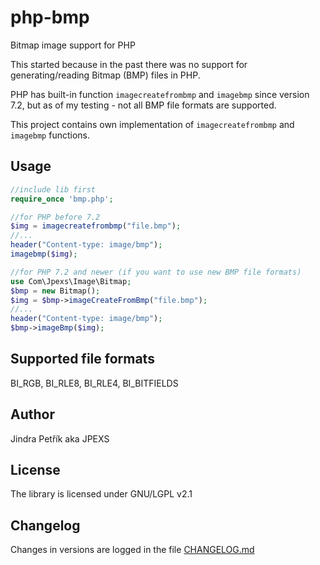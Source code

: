 # php-bmp
Bitmap image support for PHP

This started because in the past there was no support for generating/reading Bitmap (BMP) files in PHP.

PHP has built-in function `imagecreatefrombmp` and `imagebmp` since version 7.2,
but as of my testing - not all BMP file formats are supported.

This project contains own implementation of `imagecreatefrombmp` and `imagebmp` functions.

## Usage

```php
//include lib first
require_once 'bmp.php';

//for PHP before 7.2
$img = imagecreatefrombmp("file.bmp");
//...
header("Content-type: image/bmp");
imagebmp($img);

//for PHP 7.2 and newer (if you want to use new BMP file formats)
use Com\Jpexs\Image\Bitmap;
$bmp = new Bitmap();
$img = $bmp->imageCreateFromBmp("file.bmp");
//...
header("Content-type: image/bmp");
$bmp->imageBmp($img);

```

## Supported file formats
BI_RGB, BI_RLE8, BI_RLE4, BI_BITFIELDS

## Author
Jindra Petřík aka JPEXS

## License
The library is licensed under GNU/LGPL v2.1

## Changelog
Changes in versions are logged in the file [CHANGELOG.md](CHANGELOG.md)
